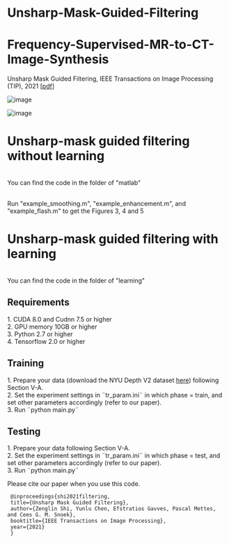 # Unsharp-Mask-Guided-Filtering

# Frequency-Supervised-MR-to-CT-Image-Synthesis
Unsharp Mask Guided Filtering, IEEE Transactions on Image Processing (TIP), 2021 [<a href="https://arxiv.org/pdf/2106.01428.pdf" target="_blank">pdf</a>]

![image](https://github.com/shizenglin/Unsharp-Mask-Guided-Filtering/blob/main/motivation.png)

![image](https://github.com/shizenglin/Unsharp-Mask-Guided-Filtering/blob/main/network.png)

<h1> Unsharp-mask guided filtering without learning </h1>
<br> You can find the code in the folder of "matlab"

<br> Run "example_smoothing.m", "example_enhancement.m", and "example_flash.m" to get the Figures 3, 4 and 5

<h1> Unsharp-mask guided filtering with learning </h1>
<br> You can find the code in the folder of "learning"

<h2> Requirements </h2>
     1. CUDA 8.0 and Cudnn 7.5 or higher
<br> 2. GPU memory 10GB or higher
<br> 3. Python 2.7 or higher 
<br> 4. Tensorflow 2.0 or higher

<h2> Training </h2>
     1. Prepare your data (download the NYU Depth V2 dataset <a href="https://drive.google.com/file/d/1RAYK7zm_qXp6nrzjaNVaBRQc8sk9hzkn/view?usp=sharing" target="_blank">here</a>) following Section V-A.
<br> 2. Set the experiment settings in ¨tr_param.ini¨ in which phase = train, and set other parameters accordingly (refer to our paper).
<br> 3. Run ¨python main.py¨

<h2> Testing </h2>
     1. Prepare your data following Section V-A.
<br> 2. Set the experiment settings in ¨tr_param.ini¨ in which phase = test, and set other parameters accordingly (refer to our paper).
<br> 3. Run ¨python main.py¨


Please cite our paper when you use this code.

     @inproceedings{shi2021filtering,
     title={Unsharp Mask Guided Filtering},
     author={Zenglin Shi, Yunlu Chen, Efstratios Gavves, Pascal Mettes, and Cees G. M. Snoek},
     booktitle={IEEE Transactions on Image Processing},
     year={2021}
     }

